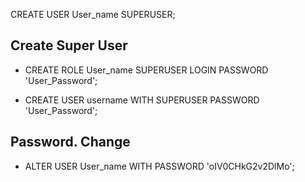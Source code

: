 CREATE USER User_name SUPERUSER;

## Create Super User
 - CREATE ROLE User_name SUPERUSER LOGIN PASSWORD 'User_Password';

- CREATE USER username WITH SUPERUSER PASSWORD 'User_Password';

## Password. Change
 - ALTER USER User_name WITH PASSWORD 'oIV0CHkG2v2DlMo';

